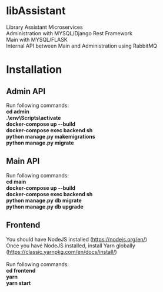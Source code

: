 # libAssistant

Library Assistant Microservices \
Administration with MYSQL/Django Rest Framework \
Main with MYSQL/FLASK \
Internal API between Main and Administration using RabbitMQ

# Installation

## Admin API

Run following commands:\
**cd admin\
.\env\Scripts\activate \
docker-compose up --build \
docker-compose exec backend sh \
python manage.py makemigrations \
python manage.py migrate**

## Main API

Run following commands:\
**cd main\
docker-compose up --build\
docker-compose exec backend sh\
python manage.py db migrate\
python manage.py db upgrade**

## Frontend

You should have NodeJS installed (https://nodejs.org/en/)\
Once you have NodeJS installed, install Yarn globally (https://classic.yarnpkg.com/en/docs/install/)\
\
Run following commands:\
**cd frontend\
yarn\
yarn start**
